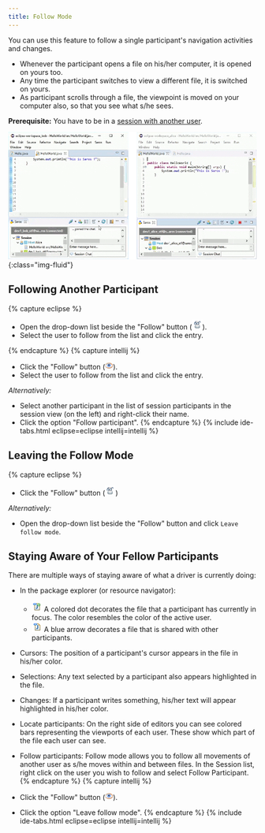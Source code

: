 ```yaml
---
title: Follow Mode
---
```


You can use this feature to follow a single participant's navigation
activities and changes. 

-   Whenever the participant opens a file on his/her computer, it is opened on
    yours too.
-   Any time the participant switches to view a different file, it is switched
    on yours.
-   As participant scrolls through a file, the viewpoint is moved on your
    computer also, so that you see what s/he sees.

**Prerequisite:** You have to be in a [session with another user](../getting-started.md).

![saros follow-mode gif](/assets/images/animation/saros-fm.gif){:class="img-fluid"}

## Following Another Participant

{% capture eclipse %}
- Open the drop-down list beside the "Follow" button (![follow drop-down](images/icons-e/follow.png)).
- Select the user to follow from the list and click the entry.

{% endcapture %}
{% capture intellij %}
- Click the "Follow" button (![follow icon](images/icons-i/follow.png)).
- Select the user to follow from the list and click the entry.

*Alternatively:*

- Select another participant in the list of session participants in the session view (on the left) and right-click their name.
- Click the option "Follow participant".
{% endcapture %}
{% include ide-tabs.html eclipse=eclipse intellij=intellij %}

## Leaving the Follow Mode

{% capture eclipse %}
- Click the "Follow" button (![follow icon](images/icons-e/follow.png))

*Alternatively:*

- Open the drop-down list beside the "Follow" button and click `Leave follow mode`.

## Staying Aware of Your Fellow Participants

There are multiple ways of staying aware of what a driver is currently
doing:

-   In the package explorer (or resource navigator):
    - ![active file](images/icons-e/active_file.png) A colored dot decorates the file that a participant has currently
        in focus. The color resembles the color of the active user.
    - ![shared file](images/icons-e/shared_file.png) A
        blue arrow decorates a file that is shared with
        other participants.
-   Cursors:
    The position of a participant's cursor appears in the file in
    his/her color.
-   Selections:
    Any text selected by a participant also appears highlighted in
    the file.
-   Changes:
    If a participant writes something, his/her text will appear
    highlighted in his/her color.
-   Locate participants:
    On the right side of editors you can see colored bars representing
    the viewports of each user. These show which part of the file each
    user can see.
-   Follow participants:
    Follow mode allows you to follow all movements of another user as
    s/he moves within and between files. In the Session list, right
    click on the user you wish to follow and select Follow Participant.
{% endcapture %}
{% capture intellij %}

- Click the "Follow" button (![follow icon](images/icons-i/follow.png)).
- Click the option "Leave follow mode".
{% endcapture %}
{% include ide-tabs.html eclipse=eclipse intellij=intellij %}
